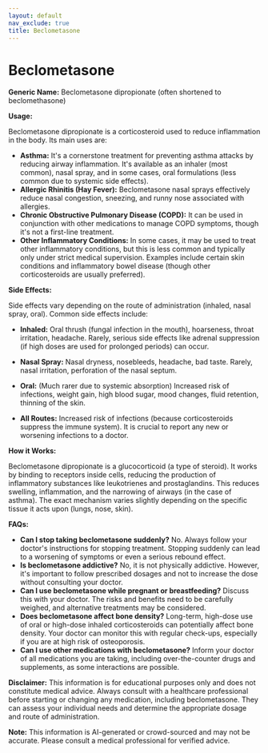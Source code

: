 ```yaml
---
layout: default
nav_exclude: true
title: Beclometasone
---
```


# Beclometasone

**Generic Name:** Beclometasone dipropionate (often shortened to beclomethasone)

**Usage:**

Beclometasone dipropionate is a corticosteroid used to reduce inflammation in the body.  Its main uses are:

* **Asthma:**  It's a cornerstone treatment for preventing asthma attacks by reducing airway inflammation. It's available as an inhaler (most common), nasal spray, and in some cases, oral formulations (less common due to systemic side effects).
* **Allergic Rhinitis (Hay Fever):**  Beclometasone nasal sprays effectively reduce nasal congestion, sneezing, and runny nose associated with allergies.
* **Chronic Obstructive Pulmonary Disease (COPD):**  It can be used in conjunction with other medications to manage COPD symptoms, though it's not a first-line treatment.
* **Other Inflammatory Conditions:** In some cases, it may be used to treat other inflammatory conditions, but this is less common and typically only under strict medical supervision.  Examples include certain skin conditions and inflammatory bowel disease (though other corticosteroids are usually preferred).

**Side Effects:**

Side effects vary depending on the route of administration (inhaled, nasal spray, oral). Common side effects include:

* **Inhaled:**  Oral thrush (fungal infection in the mouth), hoarseness, throat irritation, headache.  Rarely, serious side effects like adrenal suppression (if high doses are used for prolonged periods) can occur.
* **Nasal Spray:**  Nasal dryness, nosebleeds, headache, bad taste.  Rarely, nasal irritation, perforation of the nasal septum.
* **Oral:** (Much rarer due to systemic absorption)  Increased risk of infections, weight gain, high blood sugar, mood changes, fluid retention, thinning of the skin.

* **All Routes:**  Increased risk of infections (because corticosteroids suppress the immune system).  It is crucial to report any new or worsening infections to a doctor.

**How it Works:**

Beclometasone dipropionate is a glucocorticoid (a type of steroid). It works by binding to receptors inside cells, reducing the production of inflammatory substances like leukotrienes and prostaglandins. This reduces swelling, inflammation, and the narrowing of airways (in the case of asthma).  The exact mechanism varies slightly depending on the specific tissue it acts upon (lungs, nose, skin).

**FAQs:**

* **Can I stop taking beclometasone suddenly?**  No.  Always follow your doctor's instructions for stopping treatment.  Stopping suddenly can lead to a worsening of symptoms or even a serious rebound effect.
* **Is beclometasone addictive?**  No, it is not physically addictive.  However, it's important to follow prescribed dosages and not to increase the dose without consulting your doctor.
* **Can I use beclometasone while pregnant or breastfeeding?**  Discuss this with your doctor.  The risks and benefits need to be carefully weighed, and alternative treatments may be considered.
* **Does beclometasone affect bone density?**  Long-term, high-dose use of oral or high-dose inhaled corticosteroids can potentially affect bone density. Your doctor can monitor this with regular check-ups, especially if you are at high risk of osteoporosis.
* **Can I use other medications with beclometasone?**  Inform your doctor of all medications you are taking, including over-the-counter drugs and supplements, as some interactions are possible.


**Disclaimer:** This information is for educational purposes only and does not constitute medical advice.  Always consult with a healthcare professional before starting or changing any medication, including beclometasone.  They can assess your individual needs and determine the appropriate dosage and route of administration.


**Note:** This information is AI-generated or crowd-sourced and may not be accurate. Please consult a medical professional for verified advice.